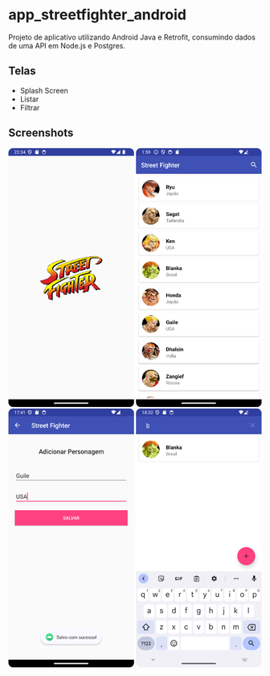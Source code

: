 # app_streetfighter_android

Projeto de aplicativo utilizando Android Java e Retrofit, consumindo dados de uma API em Node.js e Postgres.

## Telas
- Splash Screen
- Listar
- Filtrar

## Screenshots
<img src="https://github.com/rlhorochovec/app_streetfighter_android/blob/develop/screenshots/splash_screen.png" width="250" /> <img src="https://github.com/rlhorochovec/app_streetfighter_android/blob/develop/screenshots/list_fighters.png" width="250" /> <br /> <img src="https://github.com/rlhorochovec/app_streetfighter_android/blob/develop/screenshots/create_fighter.png" width="250" /> <img src="https://github.com/rlhorochovec/app_streetfighter_android/blob/develop/screenshots/filter_fighter.png" width="250" />
